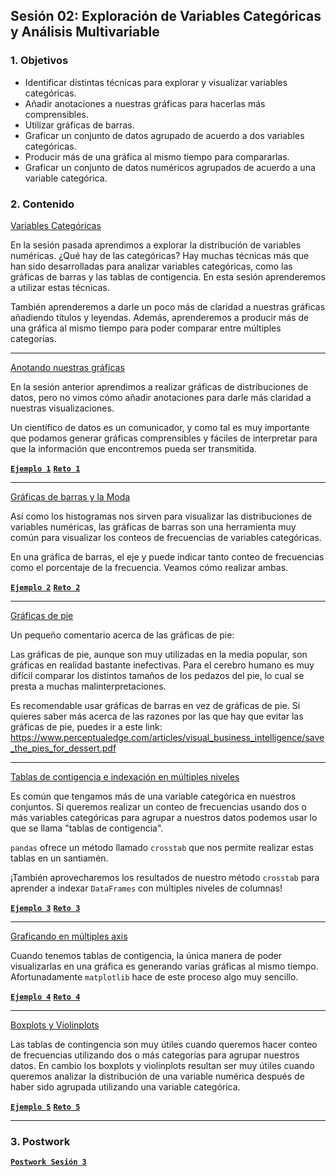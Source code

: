 
## Sesión 02: Exploración de Variables Categóricas y Análisis Multivariable

### 1. Objetivos

- Identificar distintas técnicas para explorar y visualizar variables categóricas.
- Añadir anotaciones a nuestras gráficas para hacerlas más comprensibles.
- Utilizar gráficas de barras.
- Graficar un conjunto de datos agrupado de acuerdo a dos variables categóricas.
- Producir más de una gráfica al mismo tiempo para compararlas.
- Graficar un conjunto de datos numéricos agrupados de acuerdo a una variable categórica.

### 2. Contenido

<ins>Variables Categóricas</ins>

En la sesión pasada aprendimos a explorar la distribución de variables numéricas. ¿Qué hay de las categóricas? Hay muchas técnicas más que han sido desarrolladas para analizar variables categóricas, como las gráficas de barras y las tablas de contigencia. En esta sesión aprenderemos a utilizar estas técnicas.

También aprenderemos a darle un poco más de claridad a nuestras gráficas añadiendo títulos y leyendas. Además, aprenderemos a producir más de una gráfica al mismo tiempo para poder comparar entre múltiples categorías.

>

---

<ins>Anotando nuestras gráficas</ins>

En la sesión anterior aprendimos a realizar gráficas de distribuciones de datos, pero no vimos cómo añadir anotaciones para darle más claridad a nuestras visualizaciones.

Un científico de datos es un comunicador, y como tal es muy importante que podamos generar gráficas comprensibles y fáciles de interpretar para que la información que encontremos pueda ser transmitida.

> 

[**`Ejemplo 1`**](Ejemplo-01/anotando_graficas.ipynb)
[**`Reto 1`**](Reto-01/anotando_graficas.ipynb)

---

<ins>Gráficas de barras y la Moda</ins>

Así como los histogramas nos sirven para visualizar las distribuciones de variables numéricas, las gráficas de barras son una herramienta muy común para visualizar los conteos de frecuencias de variables categóricas.

En una gráfica de barras, el eje y puede indicar tanto conteo de frecuencias como el porcentaje de la frecuencia. Veamos cómo realizar ambas.

> 

[**`Ejemplo 2`**](Ejemplo-02/graficas_de_barras.ipynb)
[**`Reto 2`**](Reto-02/graficas_de_barras.ipynb)

---

<ins>Gráficas de pie</ins>

Un pequeño comentario acerca de las gráficas de pie:

Las gráficas de pie, aunque son muy utilizadas en la media popular, son gráficas en realidad bastante inefectivas. Para el cerebro humano es muy difícil comparar los distintos tamaños de los pedazos del pie, lo cual se presta a muchas malinterpretaciones.

Es recomendable usar gráficas de barras en vez de gráficas de pie. Si quieres saber más acerca de las razones por las que hay que evitar las gráficas de pie, puedes ir a este link: https://www.perceptualedge.com/articles/visual_business_intelligence/save_the_pies_for_dessert.pdf

> 

---

<ins>Tablas de contigencia e indexación en múltiples niveles</ins>

Es común que tengamos más de una variable categórica en nuestros conjuntos. Si queremos realizar un conteo de frecuencias usando dos o más variables categóricas para agrupar a nuestros datos podemos usar lo que se llama "tablas de contigencia".

`pandas` ofrece un método llamado `crosstab` que nos permite realizar estas tablas en un santiamén.

¡También aprovecharemos los resultados de nuestro método `crosstab` para aprender a indexar `DataFrames` con múltiples niveles de columnas!

> 

[**`Ejemplo 3`**](Ejemplo-03/tablas_de_contingencia.ipynb)
[**`Reto 3`**](Reto-03/tablas_de_contingencia.ipynb)

---

<ins>Graficando en múltiples axis</ins>

Cuando tenemos tablas de contigencia, la única manera de poder visualizarlas en una gráfica es generando varias gráficas al mismo tiempo. Afortunadamente `matplotlib` hace de este proceso algo muy sencillo.

> 

[**`Ejemplo 4`**](Ejemplo-04/graficando_multiples_axis.ipynb)
[**`Reto 4`**](Reto-04/graficando_multiples_axis.ipynb)

---

<ins>Boxplots y Violinplots</ins>

Las tablas de contingencia son muy útiles cuando queremos hacer conteo de frecuencias utilizando dos o más categorías para agrupar nuestros datos. En cambio los boxplots y violinplots resultan ser muy útiles cuando queremos analizar la distribución de una variable numérica después de haber sido agrupada utilizando una variable categórica.

> 

[**`Ejemplo 5`**](Ejemplo-05/boxplots_y_violinplots.ipynb)
[**`Reto 5`**](Reto-04/boxplots_y_violinplots.ipynb)

---

### 3. Postwork

[**`Postwork Sesión 3`**](Postwork/Readme.md)
